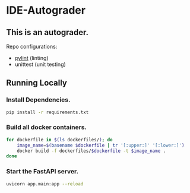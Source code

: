 # IDE-Autograder

## This is an autograder.

Repo configurations:

- [pylint](.pylintrc) (linting)
- unittest (unit testing)

## Running Locally

### Install Dependencies.

```sh
pip install -r requirements.txt
```

### Build all docker containers.

```bash
for dockerfile in $(ls dockerfiles/); do
    image_name=$(basename $dockerfile | tr '[:upper:]' '[:lower:]')
    docker build -f dockerfiles/$dockerfile -t $image_name .
done
```

### Start the FastAPI server.

```sh
uvicorn app.main:app --reload
```
